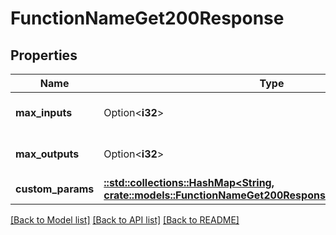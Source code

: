 # FunctionNameGet200Response

## Properties

Name | Type | Description | Notes
------------ | ------------- | ------------- | -------------
**max_inputs** | Option<**i32**> |  | [optional][default to 1]
**max_outputs** | Option<**i32**> |  | [optional][default to 1]
**custom_params** | [**::std::collections::HashMap<String, crate::models::FunctionNameGet200ResponseCustomParamsValue>**](__functionName__get_200_response_custom_params_value.md) |  | 

[[Back to Model list]](../README.md#documentation-for-models) [[Back to API list]](../README.md#documentation-for-api-endpoints) [[Back to README]](../README.md)


